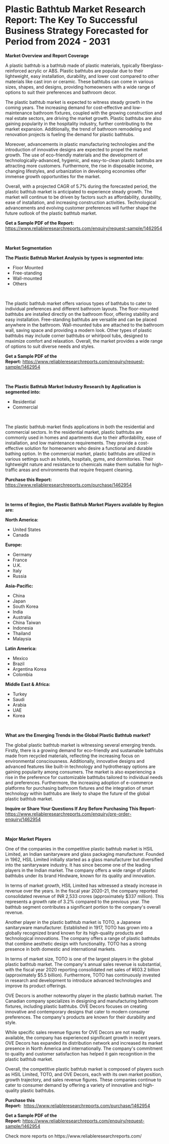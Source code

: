 <p><h1>Plastic Bathtub Market Research Report: The Key To Successful Business Strategy Forecasted for Period from 2024 - 2031</h1></p><p><strong>Market Overview and Report Coverage</strong></p>
<p><p>A plastic bathtub is a bathtub made of plastic materials, typically fiberglass-reinforced acrylic or ABS. Plastic bathtubs are popular due to their lightweight, easy installation, durability, and lower cost compared to other materials like cast iron or ceramic. These bathtubs can come in various sizes, shapes, and designs, providing homeowners with a wide range of options to suit their preferences and bathroom decor.</p><p>The plastic bathtub market is expected to witness steady growth in the coming years. The increasing demand for cost-effective and low-maintenance bathroom fixtures, coupled with the growing construction and real estate sectors, are driving the market growth. Plastic bathtubs are also gaining popularity in the hospitality industry, further contributing to the market expansion. Additionally, the trend of bathroom remodeling and renovation projects is fueling the demand for plastic bathtubs.</p><p>Moreover, advancements in plastic manufacturing technologies and the introduction of innovative designs are expected to propel the market growth. The use of eco-friendly materials and the development of technologically-advanced, hygienic, and easy-to-clean plastic bathtubs are attracting more customers. Furthermore, the rise in disposable income, changing lifestyles, and urbanization in developing economies offer immense growth opportunities for the market.</p><p>Overall, with a projected CAGR of 5.7% during the forecasted period, the plastic bathtub market is anticipated to experience steady growth. The market will continue to be driven by factors such as affordability, durability, ease of installation, and increasing construction activities. Technological advancements and evolving customer preferences will further shape the future outlook of the plastic bathtub market.</p></p>
<p><strong>Get a Sample PDF of the Report:</strong> <a href="https://www.reliableresearchreports.com/enquiry/request-sample/1462954">https://www.reliableresearchreports.com/enquiry/request-sample/1462954</a></p>
<p>&nbsp;</p>
<p><strong>Market Segmentation</strong></p>
<p><strong>The Plastic Bathtub Market Analysis by types is segmented into:</strong></p>
<p><ul><li>Floor Mounted</li><li>Free-standing</li><li>Wall-mounted</li><li>Others</li></ul></p>
<p>&nbsp;</p>
<p><p>The plastic bathtub market offers various types of bathtubs to cater to individual preferences and different bathroom layouts. The floor-mounted bathtubs are installed directly on the bathroom floor, offering stability and easy installation. Free-standing bathtubs are versatile and can be placed anywhere in the bathroom. Wall-mounted tubs are attached to the bathroom wall, saving space and providing a modern look. Other types of plastic bathtubs may include corner bathtubs or whirlpool tubs, designed to maximize comfort and relaxation. Overall, the market provides a wide range of options to suit diverse needs and styles.</p></p>
<p><strong>Get a Sample PDF of the Report:</strong>&nbsp;<a href="https://www.reliableresearchreports.com/enquiry/request-sample/1462954">https://www.reliableresearchreports.com/enquiry/request-sample/1462954</a></p>
<p>&nbsp;</p>
<p><strong>The Plastic Bathtub Market Industry Research by Application is segmented into:</strong></p>
<p><ul><li>Residential</li><li>Commercial</li></ul></p>
<p>&nbsp;</p>
<p><p>The plastic bathtub market finds applications in both the residential and commercial sectors. In the residential market, plastic bathtubs are commonly used in homes and apartments due to their affordability, ease of installation, and low maintenance requirements. They provide a cost-effective solution for homeowners who desire a functional and durable bathing option. In the commercial market, plastic bathtubs are utilized in various settings such as hotels, hospitals, gyms, and dormitories. Their lightweight nature and resistance to chemicals make them suitable for high-traffic areas and environments that require frequent cleaning.</p></p>
<p><strong>Purchase this Report:</strong>&nbsp; <a href="https://www.reliableresearchreports.com/purchase/1462954">https://www.reliableresearchreports.com/purchase/1462954</a></p>
<p>&nbsp;</p>
<p><strong>In terms of Region, the Plastic Bathtub Market Players available by Region are:</strong></p>
<p>
    <p> <strong> North America: </strong>
        <ul>
            <li>United States</li>
            <li>Canada</li>
        </ul>
        </p> 
    <p> <strong> Europe: </strong>
        <ul>
            <li>Germany</li>
            <li>France</li>
            <li>U.K.</li>
            <li>Italy</li>
            <li>Russia</li>
        </ul>
        </p> 
    <p> <strong> Asia-Pacific: </strong>
        <ul>
            <li>China</li>
            <li>Japan</li>
            <li>South Korea</li>
            <li>India</li>
            <li>Australia</li>
            <li>China Taiwan</li>
            <li>Indonesia</li>
            <li>Thailand</li>
            <li>Malaysia</li>
        </ul>
        </p> 
    <p> <strong> Latin America: </strong>
        <ul>
            <li>Mexico</li>
            <li>Brazil</li>
            <li>Argentina Korea</li>
            <li>Colombia</li>
        </ul>
        </p> 
    <p> <strong> Middle East & Africa: </strong>
        <ul>
            <li>Turkey</li>
            <li>Saudi</li>
            <li>Arabia</li>
            <li>UAE</li>
            <li>Korea</li>
        </ul>
    </p>
    </p>
<p>&nbsp;</p>
<p><strong>What are the Emerging Trends in the Global Plastic Bathtub market?</strong></p>
<p><p>The global plastic bathtub market is witnessing several emerging trends. Firstly, there is a growing demand for eco-friendly and sustainable bathtubs made from recycled materials, reflecting the increasing focus on environmental consciousness. Additionally, innovative designs and advanced features like built-in technology and hydrotherapy options are gaining popularity among consumers. The market is also experiencing a rise in the preference for customizable bathtubs tailored to individual needs and preferences. Furthermore, the increasing adoption of e-commerce platforms for purchasing bathroom fixtures and the integration of smart technology within bathtubs are likely to shape the future of the global plastic bathtub market.</p></p>
<p><strong>Inquire or Share Your Questions If Any Before Purchasing This Report</strong>- <a href="https://www.reliableresearchreports.com/enquiry/pre-order-enquiry/1462954">https://www.reliableresearchreports.com/enquiry/pre-order-enquiry/1462954</a></p>
<p>&nbsp;</p>
<p><strong>Major Market Players</strong></p>
<p><p>One of the companies in the competitive plastic bathtub market is HSIL Limited, an Indian sanitaryware and glass packaging manufacturer. Founded in 1962, HSIL Limited initially started as a glass manufacturer but diversified into the sanitaryware industry. It has since become one of the leading players in the Indian market. The company offers a wide range of plastic bathtubs under its brand Hindware, known for its quality and innovation.</p><p>In terms of market growth, HSIL Limited has witnessed a steady increase in revenue over the years. In the fiscal year 2020-21, the company reported consolidated revenue of INR 2,533 crores (approximately $337 million). This represents a growth rate of 3.2% compared to the previous year. The bathtub segment contributes a significant portion to the company's overall revenue.</p><p>Another player in the plastic bathtub market is TOTO, a Japanese sanitaryware manufacturer. Established in 1917, TOTO has grown into a globally recognized brand known for its high-quality products and technological innovations. The company offers a range of plastic bathtubs that combine aesthetic design with functionality. TOTO has a strong presence in both domestic and international markets.</p><p>In terms of market size, TOTO is one of the largest players in the global plastic bathtub market. The company's annual sales revenue is substantial, with the fiscal year 2020 reporting consolidated net sales of ¥603.2 billion (approximately $5.5 billion). Furthermore, TOTO has continuously invested in research and development to introduce advanced technologies and improve its product offerings.</p><p>OVE Decors is another noteworthy player in the plastic bathtub market. The Canadian company specializes in designing and manufacturing bathroom fixtures, including plastic bathtubs. OVE Decors focuses on creating innovative and contemporary designs that cater to modern consumer preferences. The company's products are known for their durability and style.</p><p>While specific sales revenue figures for OVE Decors are not readily available, the company has experienced significant growth in recent years. OVE Decors has expanded its distribution network and increased its market presence in North America and internationally. The company's commitment to quality and customer satisfaction has helped it gain recognition in the plastic bathtub market.</p><p>Overall, the competitive plastic bathtub market is composed of players such as HSIL Limited, TOTO, and OVE Decors, each with its own market position, growth trajectory, and sales revenue figures. These companies continue to cater to consumer demand by offering a variety of innovative and high-quality plastic bathtubs.</p></p>
<p><strong>Purchase this Report:</strong>&nbsp;&nbsp;<a href="https://www.reliableresearchreports.com/purchase/1462954">https://www.reliableresearchreports.com/purchase/1462954</a></p>
<p></p>
<p><strong>Get a Sample PDF of the Report:</strong>&nbsp;<a href="https://www.reliableresearchreports.com/enquiry/request-sample/1462954">https://www.reliableresearchreports.com/enquiry/request-sample/1462954</a></p>
<p>Check more reports on https://www.reliableresearchreports.com/</p>